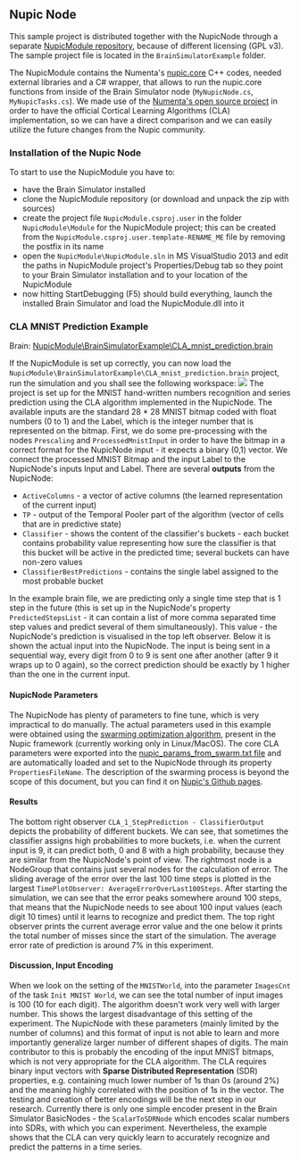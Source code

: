 ## Nupic Node

This sample project is distributed together with the NupicNode through a separate [NupicModule repository](https://github.com/GoodAI/NupicModule), because of different licensing (GPL v3). The sample project file is located in the `BrainSimulatorExample` folder.

The NupicModule contains the Numenta's [nupic.core](https://github.com/numenta/nupic.core) C++ codes, needed external libraries and a C# wrapper, that allows to run the nupic.core functions from inside of the Brain Simulator node (`MyNupicNode.cs`, `MyNupicTasks.cs`). We made use of the [Numenta's open source project](https://github.com/numenta) in order to have the official Cortical Learning Algorithms (CLA) implementation, so we can have a direct comparison and we can easily utilize the future changes from the Nupic community.

### Installation of the Nupic Node

To start to use the NupicModule you have to:

 * have the Brain Simulator installed
 * clone the NupicModule repository (or download and unpack the zip with sources)
 * create the project file `NupicModule.csproj.user` in the folder `NupicModule\Module` for the NupicModule project; this can be created from the `NupicModule.csproj.user.template-RENAME_ME` file by removing the postfix in its name
 * open the `NupicModule\NupicModule.sln` in MS VisualStudio 2013 and edit the paths in NupicModule project's Properties/Debug tab so they point to your Brain Simulator installation and to your location of the NupicModule
 * now hitting StartDebugging (F5) should build everything, launch the installed Brain Simulator and load the NupicModule.dll into it

### CLA MNIST Prediction Example

Brain: [NupicModule\BrainSimulatorExample\CLA_mnist_prediction.brain](https://github.com/GoodAI/NupicModule/blob/master/BrainSimulatorExample/CLA_mnist_prediction.brain)

If the NupicModule is set up correctly, you can now load the `NupicModule\BrainSimulatorExample\CLA_mnist_prediction.brain` project, run the simulation and you shall see the following workspace:
![](../img/nupicNode.PNG)
The project is set up for the MNIST hand-written numbers recognition and series prediction using the CLA algorithm  implemented in the NupicNode. The available inputs are the standard 28 * 28 MNIST bitmap coded with float numbers (0 to 1) and the Label, which is the integer number that is represented on the bitmap. First, we do some pre-processing with the nodes `Prescaling` and `ProcessedMnistInput` in order to have the bitmap in a correct format for the NupicNode input - it expects a binary (0,1) vector. We connect the processed MNIST Bitmap and the input Label to the NupicNode's inputs Input and Label. There are several **outputs** from the NupicNode:

 * `ActiveColumns` - a vector of active columns (the learned representation of the current input)
 * `TP` - output of the Temporal Pooler part of the algorithm (vector of cells that are in predictive state)
 * `Classifier` - shows the content of the classifier's buckets - each bucket contains probability value representing how sure the classifier is that this bucket will be active in the predicted time; several buckets can have non-zero values
 * `ClassifierBestPredictions` - contains the single label assigned to the most probable bucket

In the example brain file, we are predicting only a single time step that is 1 step in the future (this is set up in the NupicNode's property `PredictedStepsList` - it can contain a list of more comma separated time step values and predict several of them simultaneously). This value - the NupicNode's prediction is visualised in the top left observer. Below it is shown the actual input into the NupicNode. The input is being sent in a sequential way, every digit from 0 to 9 is sent one after another (after 9 it wraps up to 0 again), so the correct prediction should be exactly by 1 higher than the one in the current input.

#### NupicNode Parameters

The NupicNode has plenty of parameters to fine tune, which is very impractical to do manually. The actual parameters used in this example were obtained using the [swarming optimization algorithm](https://github.com/numenta/nupic/wiki/Swarming-Algorithm), present in the Nupic framework (currently working only in Linux/MacOS). The core CLA parameters were exported into the [nupic_params_from_swarm.txt file](https://github.com/GoodAI/NupicModule/blob/master/BrainSimulatorExample/nupic_params_from_swarm.txt) and are automatically loaded and set to the NupicNode through its property `PropertiesFileName`. The description of the swarming process is beyond the scope of this document, but you can find it on [Nupic's Github pages](https://github.com/numenta/nupic/wiki/Running-Swarms).

#### Results

The bottom right observer `CLA_1_StepPrediction - ClassifierOutput` depicts the probability of different buckets. We can see, that sometimes the classifier assigns high probabilities to more buckets, i.e. when the current input is 9, it can predict both, 0 and 8 with a high probability, because they are similar from the NupicNode's point of view. The rightmost node is a NodeGroup that contains just several nodes for the calculation of error. The sliding average of the error over the last 100 time steps is plotted in the largest `TimePlotObserver: AverageErrorOverLast100Steps`. After starting the simulation, we can see that the error peaks somewhere around 100 steps, that means that the NupicNode needs to see about 100 input values (each digit 10 times) until it learns to recognize and predict them. The top right observer prints the current average error value and the one below it prints the total number of misses since the start of the simulation. The average error rate of prediction is around 7% in this experiment.

#### Discussion, Input Encoding

When we look on the setting of the `MNISTWorld`, into the parameter `ImagesCnt` of the task `Init MNIST World`, we can see the total number of input images is 100 (10 for each digit). The algorithm doesn't work very well with larger number. This shows the largest disadvantage of this setting of the experiment. The NupicNode with these parameters (mainly limited by the number of columns) and this format of input is not able to learn and more importantly generalize larger number of different shapes of digits. The main contributor to this is probably the encoding of the input MNIST bitmaps, which is not very appropriate for the CLA algorithm. The CLA requires binary input vectors with **Sparse Distributed Representation** (SDR) properties, e.g. containing much lower number of 1s than 0s (around 2%) and the meaning highly correlated with the position of 1s in the vector. The testing and creation of better encodings will be the next step in our research. Currently there is only one simple encoder present in the Brain Simulator BasicNodes - the `ScalarToSDRNode` which encodes scalar numbers into SDRs, with which you can experiment. Nevertheless, the example shows that the CLA can very quickly learn to accurately recognize and predict the patterns in a time series.

